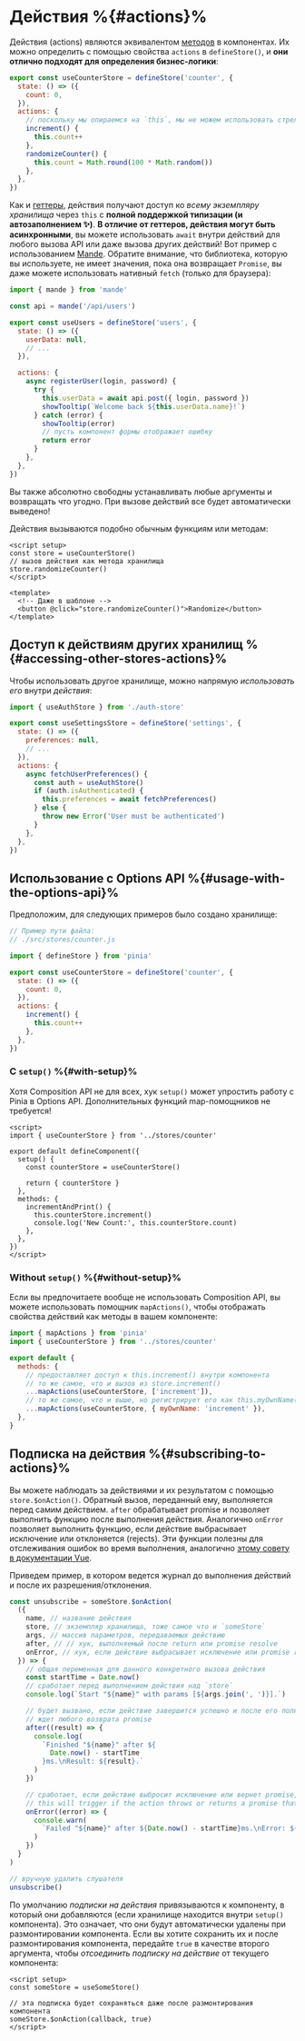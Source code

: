 # Действия %{#actions}%

<VueSchoolLink
  href="https://vueschool.io/lessons/synchronous-and-asynchronous-actions-in-pinia"
  title="Узнайте все о действиях в Pinia"
/>

Действия (actions) являются эквивалентом [методов](https://vuejs.org/api/options-state.html#methods) в компонентах. Их можно определить с помощью свойства `actions` в `defineStore()`, и **они отлично подходят для определения бизнес-логики**:

```js
export const useCounterStore = defineStore('counter', {
  state: () => ({
    count: 0,
  }),
  actions: {
    // поскольку мы опираемся на `this`, мы не можем использовать стрелочную функцию
    increment() {
      this.count++
    },
    randomizeCounter() {
      this.count = Math.round(100 * Math.random())
    },
  },
})
```

Как и [геттеры](./getters.md), действия получают доступ ко _всему экземпляру хранилища_ через `this` с **полной поддержкой типизации (и автозаполнением ✨)**. **В отличие от геттеров, действия могут быть асинхронными**, вы можете использовать `await` внутри действий для любого вызова API или даже вызова других действий! Вот пример с использованием [Mande](https://github.com/posva/mande). Обратите внимание, что библиотека, которую вы используете, не имеет значения, пока она возвращает `Promise`, вы даже можете использовать нативный `fetch` (только для браузера):

```js
import { mande } from 'mande'

const api = mande('/api/users')

export const useUsers = defineStore('users', {
  state: () => ({
    userData: null,
    // ...
  }),

  actions: {
    async registerUser(login, password) {
      try {
        this.userData = await api.post({ login, password })
        showTooltip(`Welcome back ${this.userData.name}!`)
      } catch (error) {
        showTooltip(error)
        // пусть компонент формы отображает ошибку
        return error
      }
    },
  },
})
```

Вы также абсолютно свободны устанавливать любые аргументы и возвращать что угодно. При вызове действий все будет автоматически выведено!

Действия вызываются подобно обычным функциям или методам:

```vue
<script setup>
const store = useCounterStore()
// вызов действия как метода хранилища
store.randomizeCounter()
</script>

<template>
  <!-- Даже в шаблоне -->
  <button @click="store.randomizeCounter()">Randomize</button>
</template>
```

## Доступ к действиям других хранилищ %{#accessing-other-stores-actions}%

Чтобы использовать другое хранилище, можно напрямую _использовать его_ внутри _действия_:

```js
import { useAuthStore } from './auth-store'

export const useSettingsStore = defineStore('settings', {
  state: () => ({
    preferences: null,
    // ...
  }),
  actions: {
    async fetchUserPreferences() {
      const auth = useAuthStore()
      if (auth.isAuthenticated) {
        this.preferences = await fetchPreferences()
      } else {
        throw new Error('User must be authenticated')
      }
    },
  },
})
```

## Использование с Options API %{#usage-with-the-options-api}%

<VueSchoolLink
  href="https://vueschool.io/lessons/access-pinia-actions-in-the-options-api"
  title="Доступ к геттерам Pinia через Options API"
/>

Предположим, для следующих примеров было создано хранилище:

```js
// Пример пути файла:
// ./src/stores/counter.js

import { defineStore } from 'pinia'

export const useCounterStore = defineStore('counter', {
  state: () => ({
    count: 0,
  }),
  actions: {
    increment() {
      this.count++
    },
  },
})
```

### С `setup()` %{#with-setup}%

Хотя Composition API не для всех, хук `setup()` может упростить работу с Pinia в Options API. Дополнительных функций map-помощников не требуется!

```vue
<script>
import { useCounterStore } from '../stores/counter'

export default defineComponent({
  setup() {
    const counterStore = useCounterStore()

    return { counterStore }
  },
  methods: {
    incrementAndPrint() {
      this.counterStore.increment()
      console.log('New Count:', this.counterStore.count)
    },
  },
})
</script>
```

### Without `setup()` %{#without-setup}%

Если вы предпочитаете вообще не использовать Composition API, вы можете использовать помощник `mapActions()`, чтобы отображать свойства действий как методы в вашем компоненте:

```js
import { mapActions } from 'pinia'
import { useCounterStore } from '../stores/counter'

export default {
  methods: {
    // предоставляет доступ к this.increment() внутри компонента
    // то же самое, что и вызов из store.increment()
    ...mapActions(useCounterStore, ['increment']),
    // то же самое, что и выше, но регистрирует его как this.myOwnName()
    ...mapActions(useCounterStore, { myOwnName: 'increment' }),
  },
}
```

## Подписка на действия %{#subscribing-to-actions}%

Вы можете наблюдать за действиями и их результатом с помощью `store.$onAction()`. Обратный вызов, переданный ему, выполняется перед самим действием. `after` обрабатывает promise и позволяет выполнить функцию после выполнения действия. Аналогично `onError` позволяет выполнить функцию, если действие выбрасывает исключение или отклоняется (rejects). Эти функции полезны для отслеживания ошибок во время выполнения, аналогично [этому совету в документации Vue](https://vuejs.org/guide/best-practices/production-deployment#tracking-runtime-errors).

Приведем пример, в котором ведется журнал до выполнения действий и после их разрешения/отклонения.

```js
const unsubscribe = someStore.$onAction(
  ({
    name, // название действия
    store, // экземпляр хранилища, тоже самое что и `someStore`
    args, // массив параметров, передаваемых действию
    after, // // хук, выполняемый после return или promise resolve
    onError, // хук, если действие выбрасывает исключение или promise reject
  }) => {
    // общая переменная для данного конкретного вызова действия
    const startTime = Date.now()
    // сработает перед выполнением действия над `store`
    console.log(`Start "${name}" with params [${args.join(', ')}].`)

    // будет вызвано, если действие завершится успешно и после его полного выполнения
    // ждет любого возврата promise
    after((result) => {
      console.log(
        `Finished "${name}" after ${
          Date.now() - startTime
        }ms.\nResult: ${result}.`
      )
    })

    // сработает, если действие выбросит исключение или вернет promise, который отклонен
    // this will trigger if the action throws or returns a promise that rejects
    onError((error) => {
      console.warn(
        `Failed "${name}" after ${Date.now() - startTime}ms.\nError: ${error}.`
      )
    })
  }
)

// вручную удалить слушателя
unsubscribe()
```

По умолчанию _подписки на действия_ привязываются к компоненту, в который они добавляются (если хранилище находится внутри `setup()` компонента). Это означает, что они будут автоматически удалены при размонтировании компонента. Если вы хотите сохранить их и после размонтирования компонента, передайте `true` в качестве второго аргумента, чтобы _отсоединить подписку на действие_ от текущего компонента:

```vue
<script setup>
const someStore = useSomeStore()

// эта подписка будет сохраняться даже после размонтирования компонента
someStore.$onAction(callback, true)
</script>
```

